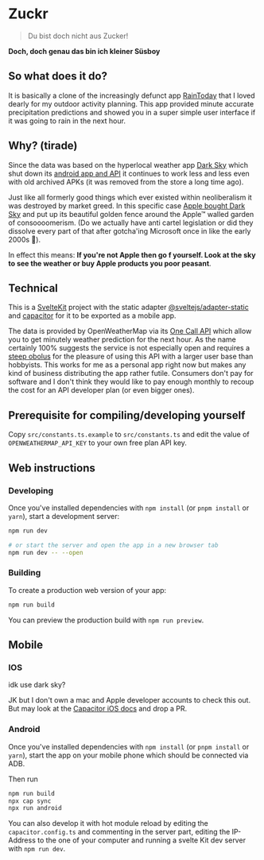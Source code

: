 # Zuckr

> Du bist doch nicht aus Zucker!

**Doch, doch genau das bin ich kleiner Süsboy**

## So what does it do?

It is basically a clone of the increasingly defunct app [RainToday](http://raintoday.weatherpro.de/lang/en.html) that I loved dearly for my outdoor activity planning. This app provided minute accurate precipitation predictions and showed you in a super simple user interface if it was going to rain in the next hour.

## Why? (tirade)

Since the data was based on the hyperlocal weather app [Dark Sky](https://darksky.net/) which shut down its [android app and API](https://arstechnica.com/gadgets/2021/06/ios-web-versions-of-dark-sky-weather-app-will-shut-down-in-2022/) it continues to work less and less even with old archived APKs (it was removed from the store a long time ago).

Just like all formerly good things which ever existed within neoliberalism it was destroyed by market greed. In this specific case [Apple bought Dark Sky](https://www.wired.com/story/apple-buys-dark-sky/) and put up its beautiful golden fence around the Apple™ walled garden of consoooomerism. (Do we actually have anti cartel legislation or did they dissolve every part of that after gotcha'ing Microsoft once in like the early 2000s 🤔).

In effect this means: **If you're not Apple then go f yourself. Look at the sky to see the weather or buy Apple products you poor peasant**.

## Technical

This is a [SvelteKit](https://kit.svelte.dev/) project with the static adapter [@sveltejs/adapter-static](https://github.com/sveltejs/kit/tree/master/packages/adapter-static) and [capacitor](https://capacitorjs.com/) for it to be exported as a mobile app.

The data is provided by OpenWeatherMap via its [One Call API](https://openweathermap.org/api/one-call-api) which allow you to get minutely weather prediction for the next hour. As the name certainly 100% suggests the service is not especially open and requires a [steep obolus](https://openweathermap.org/price) for the pleasure of using this API with a larger user base than hobbyists.
This works for me as a personal app right now but makes any kind of business distributing the app rather futile. Consumers don't pay for software and I don't think they would like to pay enough monthly to recoup the cost for an API developer plan (or even bigger ones).

## Prerequisite for compiling/developing yourself

Copy `src/constants.ts.example` to `src/constants.ts` and edit the value of `OPENWEATHERMAP_API_KEY` to your own free plan API key.

## Web instructions

### Developing

Once you've installed dependencies with `npm install` (or `pnpm install` or `yarn`), start a development server:

```bash
npm run dev

# or start the server and open the app in a new browser tab
npm run dev -- --open
```

### Building

To create a production web version of your app:

```bash
npm run build
```

You can preview the production build with `npm run preview`.

## Mobile

### IOS

idk use dark sky?

JK but I don't own a mac and Apple developer accounts to check this out.
But may look at the [Capacitor iOS docs](https://capacitorjs.com/docs/ios) and drop a PR.

### Android

Once you've installed dependencies with `npm install` (or `pnpm install` or `yarn`), start the app on your mobile phone which should be connected via ADB.

Then run

```bash
npm run build
npx cap sync
npx run android
```

You can also develop it with hot module reload by editing the `capacitor.config.ts` and commenting in the server part, editing the IP-Address to the one of your computer and running a svelte Kit dev server with `npm run dev`.
